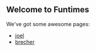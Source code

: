 ## Welcome to Funtimes

We've got some awesome pages:

* [joel](/funtimes/joel)
* [brecher](/funtimes/brecher)
